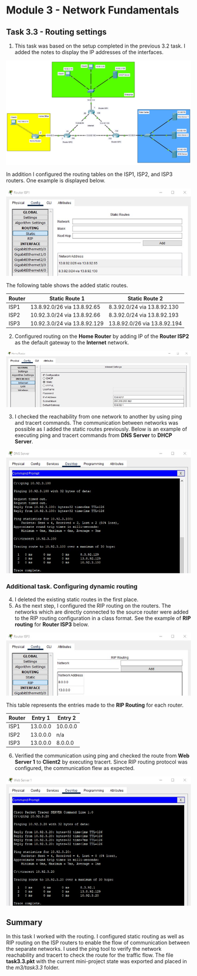 # Module 3 - Network Fundamentals
## Task 3.3 - Routing settings
1. This task was based on the setup completed in the previous 3.2 task. I added the notes to display the IP addresses of the interfaces.

![Screenshot1](https://github.com/Soubi8/DevOps_online_Vinnytsia_2022Q1Q2/blob/main/m3/task3.3/Screenshots/1.jpg)

In addition I configured the routing tables on the ISP1, ISP2, and ISP3 routers. One example is displayed below.

![Screenshot2](https://github.com/Soubi8/DevOps_online_Vinnytsia_2022Q1Q2/blob/main/m3/task3.3/Screenshots/2.jpg)

The following table shows the added static routes.

| Router | Static Route 1 | Static Route 2 |
| - | - | - |
| ISP1 | 13.8.92.0/26 via 13.8.92.65 | 8.3.92.0/24 via 13.8.92.130 |
| ISP2 | 10.92.3.0/24 via 13.8.92.66 | 8.3.92.0/24 via 13.8.92.193 |
| ISP3 | 10.92.3.0/24 via 13.8.92.129 | 13.8.92.0/26 via 13.8.92.194 |

2. Configured routing on the __Home Router__ by adding IP of the __Router ISP2__ as the default gateway to the __Internet__ network.

![Screenshot3](https://github.com/Soubi8/DevOps_online_Vinnytsia_2022Q1Q2/blob/main/m3/task3.3/Screenshots/3.jpg)

3. I checked the reachability from one network to another by using ping and tracert commands. The communication between networks was possible as I added the static routes previously. Below is an example of executing ping and tracert commands from __DNS Server__ to __DHCP Server__.

![Screenshot4](https://github.com/Soubi8/DevOps_online_Vinnytsia_2022Q1Q2/blob/main/m3/task3.3/Screenshots/4.jpg)

### Additional task. Configuring dynamic routing
4. I deleted the existing static routes in the first place.
5. As the next step, I configured the RIP routing on the routers. The networks which are directly connected to the source router were added to the RIP routing configuration in a class format. See the example of __RIP routing__ for __Router ISP3__ below.

![Screenshot5](https://github.com/Soubi8/DevOps_online_Vinnytsia_2022Q1Q2/blob/main/m3/task3.3/Screenshots/5.jpg)

This table represents the entries made to the __RIP Routing__ for each router.

| Router | Entry 1 | Entry 2 |
| - | - | - |
| ISP1 | 13.0.0.0 | 10.0.0.0 |
| ISP2 | 13.0.0.0 | n/a |
| ISP3 | 13.0.0.0 | 8.0.0.0 |

6. Verified the communication using ping and checked the route from __Web Server 1__ to __Client2__ by executing tracert. Since RIP routing protocol was configured, the communication flew as expected. 

![Screenshot6](https://github.com/Soubi8/DevOps_online_Vinnytsia_2022Q1Q2/blob/main/m3/task3.3/Screenshots/6.jpg)

## Summary
In this task I worked with the routing. I configured static routing as well as RIP routing on the ISP routers to enable the flow of communication between the separate networks. I used the ping tool to verify the network reachability and tracert to check the route for the traffic flow. The file __task3.3.pkt__ with the current mini-project state was exported and placed in the _m3/task3.3_ folder.
